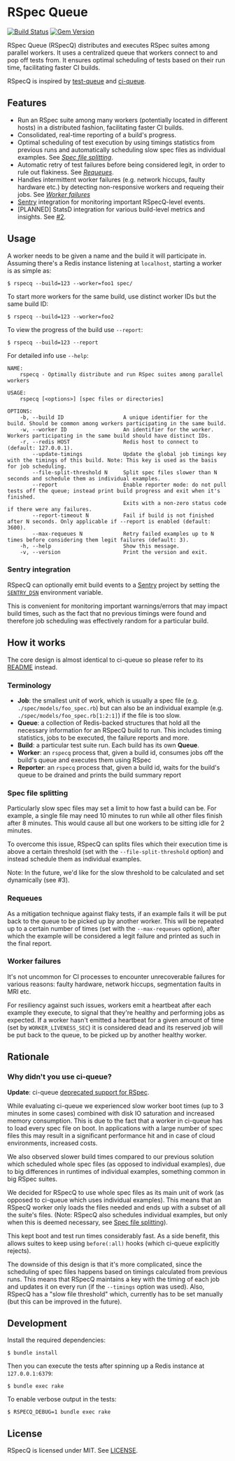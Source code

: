 RSpec Queue
=========================================================================
[![Build Status](https://travis-ci.com/skroutz/rspecq.svg?branch=master)](https://travis-ci.com/github/skroutz/rspecq)
[![Gem Version](https://badge.fury.io/rb/rspecq.svg)](https://badge.fury.io/rb/rspecq)

RSpec Queue (RSpecQ) distributes and executes RSpec suites among parallel
workers. It uses a centralized queue that workers connect to and pop off
tests from. It ensures optimal scheduling of tests based on their run time,
facilitating faster CI builds.

RSpecQ is inspired by [test-queue](https://github.com/tmm1/test-queue)
and [ci-queue](https://github.com/Shopify/ci-queue).

## Features

- Run an RSpec suite among many workers 
  (potentially located in different hosts) in a distributed fashion,
  facilitating faster CI builds.
- Consolidated, real-time reporting of a build's progress.
- Optimal scheduling of test execution by using timings statistics from previous runs and
  automatically scheduling slow spec files as individual examples. See
  [*Spec file splitting*](#spec-file-splitting).
- Automatic retry of test failures before being considered legit, in order to
  rule out flakiness. See [*Requeues*](#requeues).
- Handles intermittent worker failures (e.g. network hiccups, faulty hardware etc.)
  by detecting non-responsive workers and requeing their jobs. See [*Worker failures*](#worker-failures)
- [Sentry](https://sentry.io) integration for monitoring important
  RSpecQ-level events.
- [PLANNED] StatsD integration for various build-level metrics and insights.
  See [#2](https://github.com/skroutz/rspecq/issues/2).

## Usage

A worker needs to be given a name and the build it will participate in.
Assuming there's a Redis instance listening at `localhost`, starting a worker
is as simple as:

```shell
$ rspecq --build=123 --worker=foo1 spec/
```

To start more workers for the same build, use distinct worker IDs but the same
build ID:

```shell
$ rspecq --build=123 --worker=foo2
```

To view the progress of the build use `--report`:

```shell
$ rspecq --build=123 --report
```

For detailed info use `--help`:

```
NAME:
    rspecq - Optimally distribute and run RSpec suites among parallel workers

USAGE:
    rspecq [<options>] [spec files or directories]

OPTIONS:
    -b, --build ID                   A unique identifier for the build. Should be common among workers participating in the same build.
    -w, --worker ID                  An identifier for the worker. Workers participating in the same build should have distinct IDs.
    -r, --redis HOST                 Redis host to connect to (default: 127.0.0.1).
        --update-timings             Update the global job timings key with the timings of this build. Note: This key is used as the basis for job scheduling.
        --file-split-threshold N     Split spec files slower than N seconds and schedule them as individual examples.
        --report                     Enable reporter mode: do not pull tests off the queue; instead print build progress and exit when it's finished.
                                     Exits with a non-zero status code if there were any failures.
        --report-timeout N           Fail if build is not finished after N seconds. Only applicable if --report is enabled (default: 3600).
        --max-requeues N             Retry failed examples up to N times before considering them legit failures (default: 3).
    -h, --help                       Show this message.
    -v, --version                    Print the version and exit.
```

### Sentry integration

RSpecQ can optionally emit build events to a
[Sentry](https://sentry.io) project by setting the
[`SENTRY_DSN`](https://github.com/getsentry/raven-ruby#raven-only-runs-when-sentry_dsn-is-set)
environment variable.

This is convenient for monitoring important warnings/errors that may impact
build times, such as the fact that no previous timings were found and
therefore job scheduling was effectively random for a particular build.


## How it works

The core design is almost identical to ci-queue so please refer to its
[README](https://github.com/Shopify/ci-queue/blob/master/README.md) instead.

### Terminology

- **Job**: the smallest unit of work, which is usually a spec file
  (e.g. `./spec/models/foo_spec.rb`) but can also be an individual example
  (e.g. `./spec/models/foo_spec.rb[1:2:1]`) if the file is too slow.
- **Queue**: a collection of Redis-backed structures that hold all the necessary
  information for an RSpecQ build to run. This includes timing statistics,
  jobs to be executed, the failure reports and more.
- **Build**: a particular test suite run. Each build has its own **Queue**.
- **Worker**: an `rspecq` process that, given a build id, consumes jobs off the
  build's queue and executes them using RSpec
- **Reporter**: an `rspecq` process that, given a build id, waits for the build's
  queue to be drained and prints the build summary report

### Spec file splitting

Particularly slow spec files may set a limit to how fast a build can be.
For example, a single file may need 10 minutes to run while all other
files finish after 8 minutes. This would cause all but one workers to be
sitting idle for 2 minutes.

To overcome this issue, RSpecQ can splits files which their execution time is
above a certain threshold (set with the `--file-split-threshold` option)
and instead schedule them as individual examples.

Note: In the future, we'd like for the slow threshold to be calculated and set
dynamically (see #3).

### Requeues

As a mitigation technique against flaky tests, if an example fails it will be
put back to the queue to be picked up by another worker. This will be repeated
up to a certain number of times (set with the `--max-requeues` option), after 
which the example will be considered a legit failure and printed as such in the 
final report.

### Worker failures

It's not uncommon for CI processes to encounter unrecoverable failures for
various reasons: faulty hardware, network hiccups, segmentation faults in
MRI etc.

For resiliency against such issues, workers emit a heartbeat after each
example they execute, to signal
that they're healthy and performing jobs as expected. If a worker hasn't
emitted a heartbeat for a given amount of time (set by `WORKER_LIVENESS_SEC`)
it is considered dead and its reserved job will be put back to the queue, to
be picked up by another healthy worker.


## Rationale

### Why didn't you use ci-queue?

**Update**: ci-queue [deprecated support for RSpec](https://github.com/Shopify/ci-queue/pull/149).

While evaluating ci-queue we experienced slow worker boot
times (up to 3 minutes in some cases) combined with disk IO saturation and
increased memory consumption. This is due to the fact that a worker in
ci-queue has to load every spec file on boot. In applications with a large
number of spec files this may result in a significant performance hit and
in case of cloud environments, increased costs.

We also observed slower build times compared to our previous solution which
scheduled whole spec files (as opposed to individual examples), due to
big differences in runtimes of individual examples, something common in big
RSpec suites.

We decided for RSpecQ to use whole spec files as its main unit of work (as
opposed to ci-queue which uses individual examples). This means that an RSpecQ
worker only loads the files needed and ends up with a subset of all the suite's
files.  (Note: RSpecQ also schedules individual examples, but only when this is
deemed necessary, see [Spec file splitting](#spec-file-splitting)).

This kept boot and test run times considerably fast. As a side benefit, this
allows suites to keep using `before(:all)` hooks (which ci-queue explicitly
rejects).

The downside of this design is that it's more complicated, since the scheduling
of spec files happens based on timings calculated from previous runs. This
means that RSpecQ maintains a key with the timing of each job and updates it
on every run (if the `--timings` option was used). Also, RSpecQ has a "slow
file threshold" which, currently has to be set manually (but this can be
improved in the future).


## Development

Install the required dependencies:

```
$ bundle install
```

Then you can execute the tests after spinning up a Redis instance at
`127.0.0.1:6379`:

```
$ bundle exec rake
```

To enable verbose output in the tests:

```
$ RSPECQ_DEBUG=1 bundle exec rake
```


## License

RSpecQ is licensed under MIT. See [LICENSE](LICENSE).
